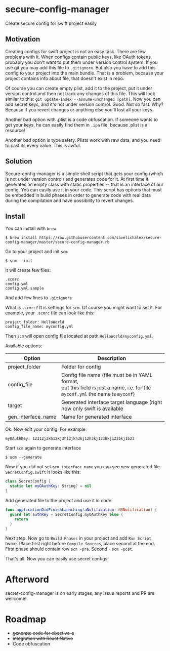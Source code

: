 # secure-config-manager

Create secure config for swift project easily

## Motivation

Creating configs for swift project is not an easy task. There are few problems with it.
When configs contain public keys, like OAuth tokens, probably you don't want to
put them under version control system. If you use git you may add this file to `.gitignore`.
But also you have to add this config to your project into the main bundle.
That is a problem, because your project contains info about file, that doesn't exist in repo.

Of course you can create empty plist, add it to the project, put it under version control and then
not track any changes of this file. This will look similar to this: `git update-index --assume-unchanged [path]`.
Now you can add secret keys, and it's not under version control. Good.
Not so fast. Why? Because if you revert changes or anything else you'll lost all your keys.

Another bad option with .plist is a code obfuscation. If someone wants to get your keys, he can easily find them in
`.ipa` file, because .plist is a resource!

Another bad option is type safety. Plists work with raw data, and you need to cast its every value. This is awful.

## Solution

Secure-config-manager is a simple shell script that gets your config (which is not under version control) and
generates code for it. At first time it generates an empty class with static properties -- that is an interface of our config. You can easily use it in your code. This script has options that must be embedded in build phases in order to generate code with real data during the compilation and have possibility to revert changes.

## Install

You can install with `brew`
```
$ brew install https://raw.githubusercontent.com/savelichalex/secure-config-manager/master/secure-config-manager.rb
```

Go to your project and init `scm`
```
$ scm --init
```

It will create few files:
```
.scmrc
config.yml
config.yml.sample
```
And add few lines to `.gitignore`

What is `.scmrc`? It is settings for `scm`. Of course you might want to set it.
For example, your `.scmrc` file can look like this:
```
project_folder: HelloWorld
config_file_name: myconfig.yml
```
Then `scm` will open config file located at path `HelloWorld/myconfig.yml`.

Available options:

Option | Description
-------|------------
project_folder | Folder for config
config_file | Config file name (file must be in YAML format, <br/>but this field is just a name, i.e. for file <br/>`myconf.yml` the name is `myconf`)
target | Generated interface target language (right now only swift is available |
gen_interface_name | Name for generated interface

Ok. Now edit your config. For example:
```
myOAuthKey: 12312j3kh12kj3h12jkh3kj12h3kj123hkj123bkj1b23
```

Start `scm` again to generate interface
```
$ scm --generate
```
Now if you did not set `gen_interface_name` you can see new generated file `SecretConfig.swift`
It looks like this:
```swift
class SecretConfig {
  static let myOAuthKey: String? = nil
}
```

Add generated file to the project and use it in code.
```swift
func applicationDidFinishLaunching(aNotification: NSNotification) {
  guard let authKey = SecretConfig.myOAuthKey else {
    return
  }
}
```

Next step. Now go to `Build Phases` in your project and add `Run Script` twice. Place first right before
`Compile Sources`, place second at the end.
First phase should contain row `scm -pre`. Second - `scm -post`.

That's all. Now you can easily use secret configs!

# Afterword

secret-config-manager is on early stages, any issue reports and PR are wellcome!

# Roadmap
* ~~generate code for obective-c~~
* ~~integration with React Native~~
* Code obfuscation
